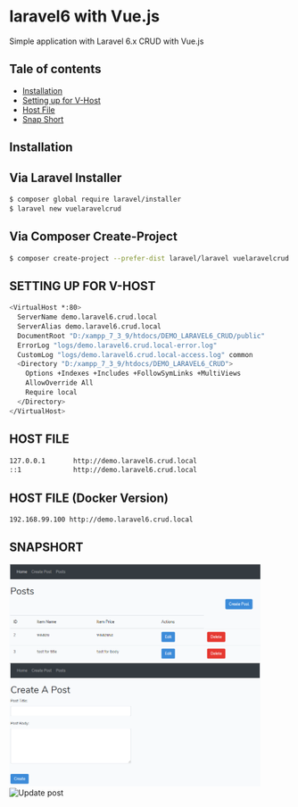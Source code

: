 # laravel6 with Vue.js 
Simple application with Laravel 6.x CRUD with Vue.js

## Tale of contents
- [Installation](#installation)
- [Setting up for V-Host](#setting-up-for-v-host)
- [Host File](#host-file)
- [Snap Short](#snapshort)

## Installation

## Via Laravel Installer

```bash
$ composer global require laravel/installer
$ laravel new vuelaravelcrud
```

## Via Composer Create-Project

```bash
$ composer create-project --prefer-dist laravel/laravel vuelaravelcrud
```


## SETTING UP FOR V-HOST

```bash
<VirtualHost *:80>
  ServerName demo.laravel6.crud.local
  ServerAlias demo.laravel6.crud.local
  DocumentRoot "D:/xampp_7_3_9/htdocs/DEMO_LARAVEL6_CRUD/public"
  ErrorLog "logs/demo.laravel6.crud.local-error.log"
  CustomLog "logs/demo.laravel6.crud.local-access.log" common
  <Directory "D:/xampp_7_3_9/htdocs/DEMO_LARAVEL6_CRUD">
    Options +Indexes +Includes +FollowSymLinks +MultiViews
    AllowOverride All
    Require local
  </Directory>
</VirtualHost>
```

## HOST FILE

```bash
127.0.0.1       http://demo.laravel6.crud.local
::1             http://demo.laravel6.crud.local
```

## HOST FILE (Docker Version)
```bash
192.168.99.100 http://demo.laravel6.crud.local
```


## SNAPSHORT
<img src="./public/img/snapshort/list-post.png" alt="List for all post" width="450px">
<img src="./public/img/snapshort/create-post.png" alt="Create post" width="450px">
<img src="./public/img/snapshort/update-post.png" alt="Update post" width="450px">
